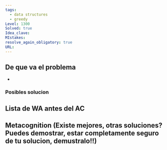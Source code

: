 ```yaml
---
tags:
  - data structures
  - greedy
Level: 1300
Solved: true 
Idea_clave: 
MIstakes: 
resolve_again_obligatory: true
URL: 
---
```


## De que va el problema

- 

### Posibles solucion


## Lista de WA antes del AC

## Metacognition (Existe mejores, otras soluciones? Puedes demostrar, estar completamente seguro de tu solucion, demustralo!!)

